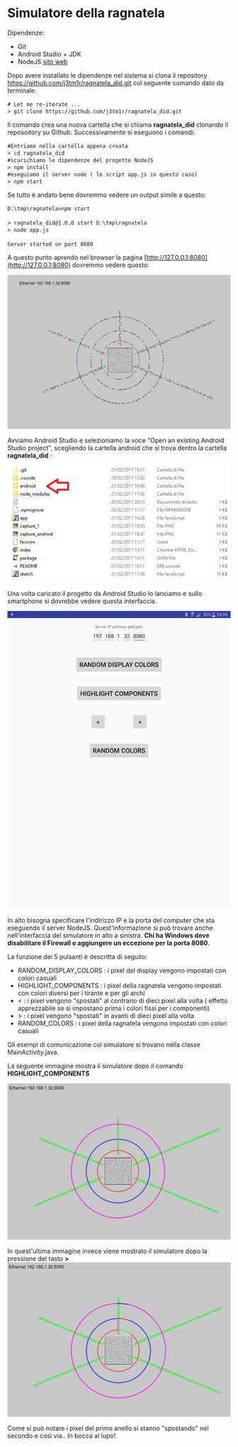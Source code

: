 Simulatore della ragnatela
============

Dipendenze:

  * Git
  * Android Studio + JDK
  * NodeJS [sito web](https://nodejs.org/en/)

Dopo avere installato le dipendenze nel sistema si clona il repository https://github.com/j3tm1r/ragnatela_did.git col seguente comando dato da terminale:

    # Let me re-iterate ...
    > git clone https://github.com/j3tm1r/ragnatela_did.git

Il comando crea una nuova cartella che si chiama **ragnatela_did** clonando il reposoitory su Github. Successivamente si eseguono i comandi:
    
    #Entriamo nella cartella appena creata
    > cd ragnatela_did
    #scarichiamo le dipendenze del progetto NodeJS
    > npm install
    #eseguiamo il server node ( lo script app.js in questo caso)
    > npm start
    
Se tutto è andato bene dovremmo vedere un output simile a questo:

    D:\tmp\ragnatela>npm start
    
    > ragnatela_did@1.0.0 start D:\tmp\ragnatela
    > node app.js
    
    Server started on port 8080

A questo punto aprendo nel browser la pagina [http://127.0.0.1:8080](http://127.0.0.1:8080) dovremmo vedere questo:

![simulatore](capture_1.PNG "Il simulatore all'avvio")

Avviamo Android Studio e selezioniamo la voce "Open an existing Android Studio project", scegliendo la cartella android che si trova dentro la cartella **ragnatela_did** :


![Cartella did](cartella_did.PNG "Contenuti della cartella del progetto")

Una volta caricato il progetto da Android Studio lo lanciamo e sullo smartphone si dovrebbe vedere questa interfaccia. 

![App Android](capture_android.png "Contenuti della cartella del progetto")

In alto bisogna specificare l'indirizzo IP e la porta del computer che sta eseguendo il server NodeJS. 
Quest'informazione si può trovare anche nell'interfaccia del simulatore in alto a sinistra. 
**Chi ha Windows deve disabilitare il Firewall o aggiungere un eccezione per la porta 8080.**

La funzione dei 5 pulsanti è descritta di seguito:
    
 * RANDOM_DISPLAY_COLORS : i pixel del display vengono impostati con colori casuali
 * HIGHLIGHT_COMPONENTS : i pixel della ragnatela vengono impostati con colori diversi per i tirante e per gli archi
 * \<  : i pixel vengono "spostati" al contrario di dieci pixel alla volta ( effetto apprezzabile se si impostano prima i colori fissi per i componenti)
 * \>  : i pixel vengono "spostati" in avanti di dieci pixel alla volta
 * RANDOM_COLORS : i pixel della ragnatela vengono impostati con colori casuali
 
Gli esempi di comunicazione col simulatore si trovano nella classe MainActivity.java.  

La seguente immagine mostra il simulatore dopo il comando **HIGHLIGHT_COMPONENTS**

![Ragnatela](capture_high.PNG "Le parti della ragnatela sono evidenziate con colori diversi")

In quest'ultima immagine invece viene mostrato il simulatore dopo la pressione del tasto **\>**
![Ragnatela](capture_movement.PNG "Le parti della ragnatela sono evidenziate con colori diversi")

Come si può notare i pixel del primo anello si stanno "spostando" nel secondo e così via..
In bocca al lupo!
 
